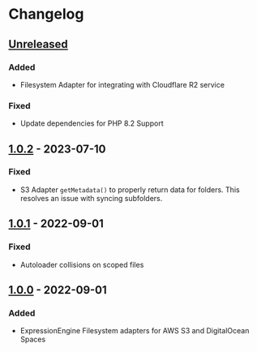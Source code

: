 # Changelog

## [Unreleased]

### Added

- Filesystem Adapter for integrating with Cloudflare R2 service

### Fixed

- Update dependencies for PHP 8.2 Support

## [1.0.2] - 2023-07-10

### Fixed

- S3 Adapter `getMetadata()` to properly return data for folders.  This resolves an issue with syncing subfolders.

## [1.0.1] - 2022-09-01

### Fixed

- Autoloader collisions on scoped files

## [1.0.0] - 2022-09-01

### Added

- ExpressionEngine Filesystem adapters for AWS S3 and DigitalOcean Spaces


[Unreleased]: https://github.com/packettide/ee-cloud-files/compare/1.0.2...HEAD

[1.0.2]: https://github.com/packettide/ee-cloud-files/compare/1.0.1...1.0.2

[1.0.1]: https://github.com/packettide/ee-cloud-files/compare/1.0.0...1.0.1

[1.0.0]: https://github.com/packettide/ee-cloud-files/releases/tag/1.0.0
